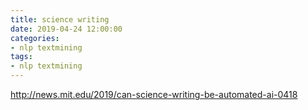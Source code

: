 ```yaml
---
title: science writing
date: 2019-04-24 12:00:00
categories:
- nlp textmining
tags:
- nlp textmining
---
```


http://news.mit.edu/2019/can-science-writing-be-automated-ai-0418